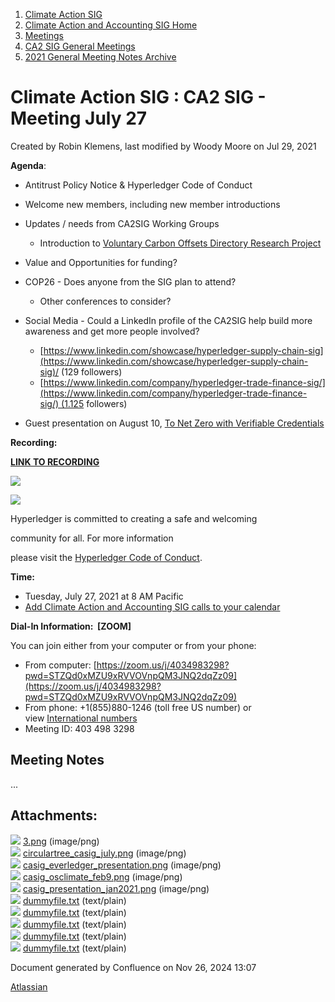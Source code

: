 1. [Climate Action SIG](index.html)
2. [Climate Action and Accounting SIG Home](Climate-Action-and-Accounting-SIG-Home_19005445.html)
3. [Meetings](Meetings_19005583.html)
4. [CA2 SIG General Meetings](CA2-SIG-General-Meetings_19006785.html)
5. [2021 General Meeting Notes Archive](2021-General-Meeting-Notes-Archive_19006648.html)

# Climate Action SIG : CA2 SIG - Meeting July 27

Created by Robin Klemens, last modified by Woody Moore on Jul 29, 2021

**Agenda**:

- Antitrust Policy Notice &amp; Hyperledger Code of Conduct
- Welcome new members, including new member introductions
- Updates / needs from CA2SIG Working Groups
  
  - Introduction to [Voluntary Carbon Offsets Directory Research Project](https://lf-hyperledger.atlassian.net/wiki/display/CASIG/Voluntary+Carbon+Offsets+Directory+Research+Project)
- Value and Opportunities for funding?
- COP26 - Does anyone from the SIG plan to attend?
  
  - Other conferences to consider?
- Social Media - Could a LinkedIn profile of the CA2SIG help build more awareness and get more people involved?
  
  - [https://www.linkedin.com/showcase/hyperledger-supply-chain-sig](https://www.linkedin.com/showcase/hyperledger-supply-chain-sig)/ (129 followers)
  - [https://www.linkedin.com/company/hyperledger-trade-finance-sig/](https://www.linkedin.com/company/hyperledger-trade-finance-sig/) (1.125 followers)
- Guest presentation on August 10, [To Net Zero with Verifiable Credentials](https://lf-hyperledger.atlassian.net/wiki/display/CASIG/CA2+SIG+-+Meeting+August+10)

**Recording:**

[**LINK TO RECORDING**](https://wiki.hyperledger.org/pages/viewpageattachments.action?pageId=54658584&sortBy=date&highlight=zoom_0.mp4&&preview=%2F54658584%2F54658588%2Fzoom_0.mp4)

![](https://wiki.hyperledger.org/download/attachments/29034696/Antitrustnotice.png?version=1&modificationDate=1581695654000&api=v2)

![](https://wiki.hyperledger.org/download/attachments/2392771/welcome.png?version=2&modificationDate=1572450107000&api=v2)

Hyperledger is committed to creating a safe and welcoming

community for all. For more information

please visit the [Hyperledger Code of Conduct](https://lf-hyperledger.atlassian.net/wiki/spaces/HYP/pages/19595281/Hyperledger+Code+of+Conduct).

**Time:**

- Tuesday, July 27, 2021 at 8 AM Pacific
- [Add Climate Action and Accounting SIG calls to your calendar](https://lists.hyperledger.org/g/climate-sig/ics/invite.ics?repeatid=24572)

**Dial-In Information:  \[ZOOM]**

You can join either from your computer or from your phone:

- From computer: [https://zoom.us/j/4034983298?pwd=STZQd0xMZU9xRVVOVnpQM3JNQ2dqZz09](https://zoom.us/j/4034983298?pwd=STZQd0xMZU9xRVVOVnpQM3JNQ2dqZz09)
- From phone: +1(855)880-1246 (toll free US number) or view [International numbers](https://zoom.us/u/bAaJoyznp)
- Meeting ID: 403 498 3298

## **Meeting Notes**

...

## Attachments:

![](images/icons/bullet_blue.gif) [3.png](attachments/19007891/19007894.png) (image/png)  
![](images/icons/bullet_blue.gif) [circulartree\_casig\_july.png](attachments/19007891/19007892.png) (image/png)  
![](images/icons/bullet_blue.gif) [casig\_everledger\_presentation.png](attachments/19007891/19007893.png) (image/png)  
![](images/icons/bullet_blue.gif) [casig\_osclimate\_feb9.png](attachments/19007891/19007897.png) (image/png)  
![](images/icons/bullet_blue.gif) [casig\_presentation\_jan2021.png](attachments/19007891/19007898.png) (image/png)  
![](images/icons/bullet_blue.gif) [dummyfile.txt](attachments/19007891/19007895.txt) (text/plain)  
![](images/icons/bullet_blue.gif) [dummyfile.txt](attachments/19007891/19007901.txt) (text/plain)  
![](images/icons/bullet_blue.gif) [dummyfile.txt](attachments/19007891/19007899.txt) (text/plain)  
![](images/icons/bullet_blue.gif) [dummyfile.txt](attachments/19007891/19007900.txt) (text/plain)  
![](images/icons/bullet_blue.gif) [dummyfile.txt](attachments/19007891/19007896.txt) (text/plain)

Document generated by Confluence on Nov 26, 2024 13:07

[Atlassian](http://www.atlassian.com/)
